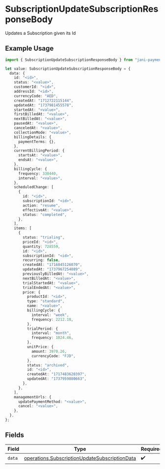 # SubscriptionUpdateSubscriptionResponseBody

Updates a Subscription given its Id

## Example Usage

```typescript
import { SubscriptionUpdateSubscriptionResponseBody } from "jani-payments/models/operations";

let value: SubscriptionUpdateSubscriptionResponseBody = {
  data: {
    id: "<id>",
    status: "<value>",
    customerId: "<id>",
    addressId: "<id>",
    currencyCode: "AED",
    createdAt: "1712722115144",
    updatedAt: "1737981455578",
    startedAt: "<value>",
    firstBilledAt: "<value>",
    nextBilledAt: "<value>",
    pausedAt: "<value>",
    canceledAt: "<value>",
    collectionMode: "<value>",
    billingDetails: {
      paymentTerms: {},
    },
    currentBillingPeriod: {
      startsAt: "<value>",
      endsAt: "<value>",
    },
    billingCycle: {
      frequency: 330440,
      interval: "<value>",
    },
    scheduledChange: [
      {
        id: "<id>",
        subscriptionId: "<id>",
        action: "resume",
        effectiveAt: "<value>",
        status: "completed",
      },
    ],
    items: [
      {
        status: "trialing",
        priceId: "<id>",
        quantity: 728559,
        id: "<id>",
        subscriptionId: "<id>",
        recurring: false,
        createdAt: "1716845126070",
        updatedAt: "1737967254889",
        previouslyBilledAt: "<value>",
        nextBilledAt: "<value>",
        trialStartedAt: "<value>",
        trialEndedAt: "<value>",
        price: {
          productId: "<id>",
          type: "standard",
          name: "<value>",
          billingCycle: {
            interval: "week",
            frequency: 2212.18,
          },
          trialPeriod: {
            interval: "month",
            frequency: 1024.46,
          },
          unitPrice: {
            amount: 3970.26,
            currencyCode: "FJD",
          },
          status: "archived",
          id: "<id>",
          createdAt: "1717483620397",
          updatedAt: "1737959880663",
        },
      },
    ],
    managementUrls: {
      updatePaymentMethod: "<value>",
      cancel: "<value>",
    },
  },
};
```

## Fields

| Field                                                                                                          | Type                                                                                                           | Required                                                                                                       | Description                                                                                                    |
| -------------------------------------------------------------------------------------------------------------- | -------------------------------------------------------------------------------------------------------------- | -------------------------------------------------------------------------------------------------------------- | -------------------------------------------------------------------------------------------------------------- |
| `data`                                                                                                         | [operations.SubscriptionUpdateSubscriptionData](../../models/operations/subscriptionupdatesubscriptiondata.md) | :heavy_check_mark:                                                                                             | N/A                                                                                                            |